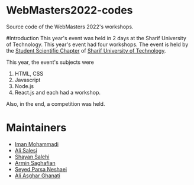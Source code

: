 # WebMasters2022-codes

Source code of the WebMasters 2022's workshops.

#Introduction
This year's event was held in 2 days at the Sharif University of Technology.
This year's event had four workshops.
The event is held by the [Student Scientific Chapter](http://ssc.ce.sharif.edu) of [Sharif University of Technology](http://sharif.edu).

This year, the event's subjects were
1. HTML, CSS
2. Javascript
3. Node.js
4. React.js
and each had a workshop.

Also, in the end, a competition was held.

# Maintainers
- [Iman Mohammadi](https://github.com/Imanm02)
- [Ali Salesi](https://github.com/AlisaLC)
- [Shayan Salehi](https://github.com/eyepatchss)
- [Armin Saghafian](https://github.com/ArminS1000)
- [Seyed Parsa Neshaei](https://github.com/spneshaei)
- [Ali Asghar Ghanati](https://github.com/AliLordLoss)
